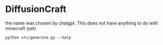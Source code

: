 # DiffusionCraft
the name was chosen by chatgpt. This does not have anything to do with minecraft (yet)

`python src/generate.py --help`
